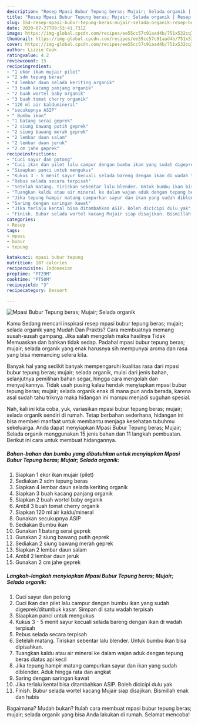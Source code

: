 ```yaml
---
description: "Resep Mpasi Bubur Tepung beras; Mujair; Selada organik | Resep Bumbu Mpasi Bubur Tepung beras; Mujair; Selada organik Yang Sempurna"
title: "Resep Mpasi Bubur Tepung beras; Mujair; Selada organik | Resep Bumbu Mpasi Bubur Tepung beras; Mujair; Selada organik Yang Sempurna"
slug: 154-resep-mpasi-bubur-tepung-beras-mujair-selada-organik-resep-bumbu-mpasi-bubur-tepung-beras-mujair-selada-organik-yang-sempurna
date: 2020-07-27T09:53:41.731Z
image: https://img-global.cpcdn.com/recipes/ee55cc57c91aad4b/751x532cq70/mpasi-bubur-tepung-beras-mujair-selada-organik-foto-resep-utama.jpg
thumbnail: https://img-global.cpcdn.com/recipes/ee55cc57c91aad4b/751x532cq70/mpasi-bubur-tepung-beras-mujair-selada-organik-foto-resep-utama.jpg
cover: https://img-global.cpcdn.com/recipes/ee55cc57c91aad4b/751x532cq70/mpasi-bubur-tepung-beras-mujair-selada-organik-foto-resep-utama.jpg
author: Lizzie Cook
ratingvalue: 4.2
reviewcount: 15
recipeingredient:
- "1 ekor ikan mujair pilet"
- "2 sdm tepung beras"
- "4 lembar daun selada keriting organik"
- "3 buah kacang panjang organik"
- "2 buah wortel baby organik"
- "3 buah tomat cherry organik"
- "120 ml air kaldumineral"
- "secukupnya ASIP"
- " Bumbu ikan"
- "1 batang serai geprek"
- "2 siung bawang putih geprek"
- "2 siung bawang merah geprek"
- "2 lembar daun salam"
- "2 lembar daun jeruk"
- "2 cm jahe geprek"
recipeinstructions:
- "Cuci sayur dan potong"
- "Cuci ikan dan pilet lalu campur dengan bumbu ikan yang sudah digeprek/ditumbuk kasar. Simpan di satu wadah terpisah"
- "Siaapkan panci untuk mengukus"
- "Kukus 3 - 5 menit sayur kecuali selada bareng dengan ikan di wadah terpisah"
- "Rebus selada secara terpisah"
- "Setelah matang. Tiriskan sebentar lalu blender. Untuk bumbu ikan bisa dipisahkan."
- "Tuangkan kaldu atau air mineral ke dalam wajan aduk dengan tepung beras diatas api kecil"
- "Jika tepung hampir matang campurkan sayur dan ikan yang sudah diblender. Aduk hingga rata dan angkat"
- "Saring dengan saringan kawat"
- "Jika terlalu kental bisa ditambahkan ASIP. Boleh dicicipi dulu yak"
- "Finish. Bubur selada wortel kacang Mujair siap disajikan. Bismillah enak dan habis"
categories:
- Resep
tags:
- mpasi
- bubur
- tepung

katakunci: mpasi bubur tepung 
nutrition: 187 calories
recipecuisine: Indonesian
preptime: "PT29M"
cooktime: "PT50M"
recipeyield: "3"
recipecategory: Dessert

---
```



![Mpasi Bubur Tepung beras; Mujair; Selada organik](https://img-global.cpcdn.com/recipes/ee55cc57c91aad4b/751x532cq70/mpasi-bubur-tepung-beras-mujair-selada-organik-foto-resep-utama.jpg)

Kamu Sedang mencari inspirasi resep mpasi bubur tepung beras; mujair; selada organik yang Mudah Dan Praktis? Cara membuatnya memang susah-susah gampang. Jika salah mengolah maka hasilnya Tidak Memuaskan dan bahkan tidak sedap. Padahal mpasi bubur tepung beras; mujair; selada organik yang enak harusnya sih mempunyai aroma dan rasa yang bisa memancing selera kita.

Banyak hal yang sedikit banyak mempengaruhi kualitas rasa dari mpasi bubur tepung beras; mujair; selada organik, mulai dari jenis bahan, selanjutnya pemilihan bahan segar, hingga cara mengolah dan menyajikannya. Tidak usah pusing kalau hendak menyiapkan mpasi bubur tepung beras; mujair; selada organik enak di mana pun anda berada, karena asal sudah tahu triknya maka hidangan ini mampu menjadi suguhan spesial.




Nah, kali ini kita coba, yuk, variasikan mpasi bubur tepung beras; mujair; selada organik sendiri di rumah. Tetap berbahan sederhana, hidangan ini bisa memberi manfaat untuk membantu menjaga kesehatan tubuhmu sekeluarga. Anda dapat menyiapkan Mpasi Bubur Tepung beras; Mujair; Selada organik menggunakan 15 jenis bahan dan 11 langkah pembuatan. Berikut ini cara untuk membuat hidangannya.

<!--inarticleads1-->

##### Bahan-bahan dan bumbu yang dibutuhkan untuk menyiapkan Mpasi Bubur Tepung beras; Mujair; Selada organik:

1. Siapkan 1 ekor ikan mujair (pilet)
1. Sediakan 2 sdm tepung beras
1. Siapkan 4 lembar daun selada keriting organik
1. Siapkan 3 buah kacang panjang organik
1. Siapkan 2 buah wortel baby organik
1. Ambil 3 buah tomat cherry organik
1. Siapkan 120 ml air kaldu/mineral
1. Gunakan secukupnya ASIP
1. Sediakan  Bumbu ikan
1. Gunakan 1 batang serai geprek
1. Gunakan 2 siung bawang putih geprek
1. Sediakan 2 siung bawang merah geprek
1. Siapkan 2 lembar daun salam
1. Ambil 2 lembar daun jeruk
1. Gunakan 2 cm jahe geprek




<!--inarticleads2-->

##### Langkah-langkah menyiapkan Mpasi Bubur Tepung beras; Mujair; Selada organik:

1. Cuci sayur dan potong
1. Cuci ikan dan pilet lalu campur dengan bumbu ikan yang sudah digeprek/ditumbuk kasar. Simpan di satu wadah terpisah
1. Siaapkan panci untuk mengukus
1. Kukus 3 - 5 menit sayur kecuali selada bareng dengan ikan di wadah terpisah
1. Rebus selada secara terpisah
1. Setelah matang. Tiriskan sebentar lalu blender. Untuk bumbu ikan bisa dipisahkan.
1. Tuangkan kaldu atau air mineral ke dalam wajan aduk dengan tepung beras diatas api kecil
1. Jika tepung hampir matang campurkan sayur dan ikan yang sudah diblender. Aduk hingga rata dan angkat
1. Saring dengan saringan kawat
1. Jika terlalu kental bisa ditambahkan ASIP. Boleh dicicipi dulu yak
1. Finish. Bubur selada wortel kacang Mujair siap disajikan. Bismillah enak dan habis




Bagaimana? Mudah bukan? Itulah cara membuat mpasi bubur tepung beras; mujair; selada organik yang bisa Anda lakukan di rumah. Selamat mencoba!
